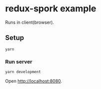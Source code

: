 # redux-spork example

Runs in client(browser).

## Setup

```
yarn
```

### Run server

```
yarn development
```

Open [http://localhost:8080](http://localhost:8080).
